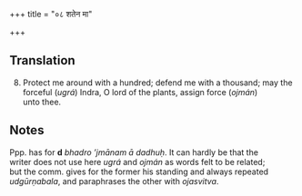 +++
title = "०८ शतेन मा"

+++
## Translation
8. Protect me around with a hundred; defend me with a thousand; may the  
forceful (*ugrá*) Indra, O lord of the plants, assign force (*ojmán*)  
unto thee.

## Notes
Ppp. has for **d** *bhadro ’jmānam ā dadhuḥ*. It can hardly be that the  
writer does not use here *ugrá* and *ojmán* as words felt to be related;  
but the comm. gives for the former his standing and always repeated  
*udgūrṇabala*, and paraphrases the other with *ojasvitva*.
